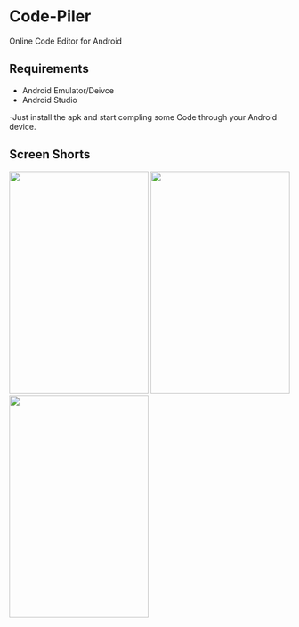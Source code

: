 # Code-Piler
Online Code Editor for Android

## Requirements
- Android Emulator/Deivce
- Android Studio

-Just install the apk and start compling some Code through your Android device.

## Screen Shorts

<img src="https://user-images.githubusercontent.com/81528489/219949641-5605f60b-1375-46f2-8e1f-e1676e7a9011.jpeg" width="250" height="400"> <img src="https://user-images.githubusercontent.com/81528489/219949665-f750770d-5423-4a04-a6fe-98cc596fd5fb.jpeg" width="250" height="400"> <img src="https://user-images.githubusercontent.com/81528489/219949669-3096caaf-780e-4b72-82f6-16fd5348b72d.jpeg" width="250" height="400">
